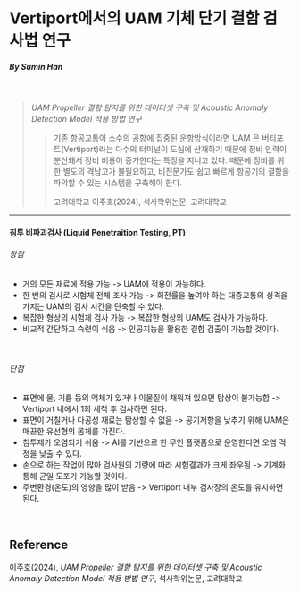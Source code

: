 # Vertiport에서의 UAM 기체 단기 결함 검사법 연구
##### By Sumin Han
<br>


> _UAM Propeller 결함 탐지를 위한 데이터셋 구축 및 Acoustic Anomaly Detection Model 적용 방법 연구_
> >  기존 항공교통이 소수의 공항에 집중된 운항방식이라면 UAM 은 버티포트(Vertiport)라는 다수의 터미널이 도심에 산재하기 때문에 정비 인력이 분산돼서 정비 비용이 증가한다는 특징을 지니고 있다. 때문에 정비를 위한 별도의 격납고가 불필요하고, 비전문가도 쉽고 빠르게 항공기의 결함을 파악할 수 있는 시스템을 구축해야 한다.
> > <p> 고려대학교 이주호(2024), 석사학위논문, 고려대학교

<p>
<p>

***

#### 침투 비파괴검사 (Liquid Penetraition Testing, PT)

###### 장점
* 거의 모든 재료에 적용 가능 -> UAM에 적용이 가능하다.
* 한 번의 검사로 시험체 전체 조사 가능 -> 회전률을 높여야 하는 대중교통의 성격을 가지는 UAM의 검사 시간을 단축할 수 있다.
* 복잡한 형상의 시험체 검사 가능 -> 복잡한 형상의 UAM도 검사가 가능하다.
* 비교적 간단하고 숙련이 쉬움 -> 인공지능을 활용한 결함 검출이 가능할 것이다.
<br>

###### 단점
* 표면에 물, 기름 등의 액체가 있거나 이물질이 채워져 있으면 탐상이 불가능함 -> Vertiport 내에서 1회 세척 후 검사하면 된다.
* 표면이 거칠거나 다공성 재료는 탐상할 수 없음 -> 공기저항을 낮추기 위해 UAM은 매끈한 유선형의 몸체를 가진다.
* 침투제가 오염되기 쉬움 -> AI를 기반으로 한 무인 플랫폼으로 운영한다면 오염 걱정을 낮출 수 있다.
* 손으로 하는 작업이 많아 검사원의 기량에 따라 시험결과가 크게 좌우됨 -> 기계화 통해 균일 도포가 가능할 것이다.
* 주변환경(온도)의 영향을 많이 받음 -> Vertiport 내부 검사장의 온도를 유지하면 된다.

<br>


## Reference
이주호(2024), _UAM Propeller 결함 탐지를 위한 데이터셋 구축 및 Acoustic Anomaly Detection Model 적용 방법 연구_, 석사학위논문, 고려대학교
